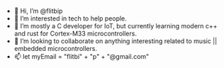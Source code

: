 - 👋 Hi, I’m @flitbip
- 👀 I’m interested in tech to help people.
- 🌱 I’m mostly a C developer for IoT, but currently learning modern c++ and rust for Cortex-M33 microcontrollers.
- 💞️ I’m looking to collaborate on anything interesting related to music || embedded microcontrollers.
- 📫 let myEmail = "flitbi" + "p" + "@gmail.com"

<!---
flitbip/flitbip is a ✨ special ✨ repository because its `README.md` (this file) appears on your GitHub profile.
You can click the Preview link to take a look at your changes.
--->
